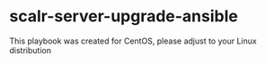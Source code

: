 # scalr-server-upgrade-ansible

This playbook was created for CentOS, please adjust to your Linux distribution

